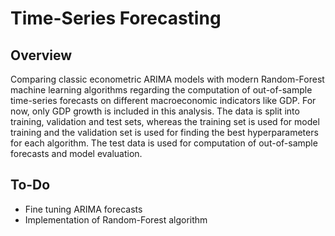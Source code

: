 # Time-Series Forecasting

## Overview
Comparing classic econometric ARIMA models with modern Random-Forest machine learning algorithms 
regarding the computation of out-of-sample time-series forecasts on different macroeconomic indicators like GDP. 
For now, only GDP growth is included in this analysis. The data is split into training, validation and test sets, whereas the training set is used for model training and the validation set is used for finding the best hyperparameters for each algorithm. The test data is used for computation of out-of-sample forecasts and model evaluation. 

## To-Do
- Fine tuning ARIMA forecasts
- Implementation of Random-Forest algorithm

